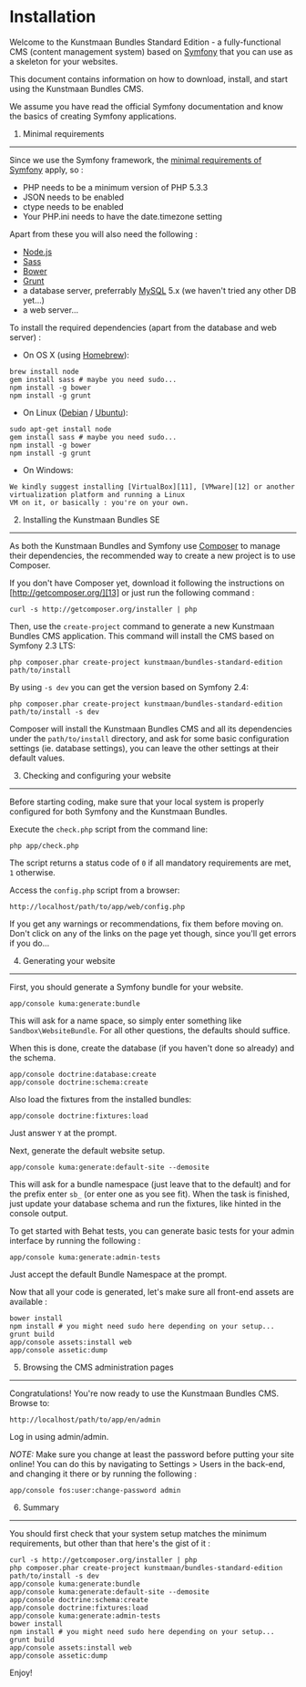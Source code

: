 Installation
============

Welcome to the Kunstmaan Bundles Standard Edition - a fully-functional CMS (content management system) based on
[Symfony][1] that you can use as a skeleton for your websites.

This document contains information on how to download, install, and start using the Kunstmaan Bundles CMS.

We assume you have read the official Symfony documentation and know the basics of creating Symfony applications.


1) Minimal requirements
-----------------------

Since we use the Symfony framework, the [minimal requirements of Symfony][2] apply, so :

- PHP needs to be a minimum version of PHP 5.3.3
- JSON needs to be enabled
- ctype needs to be enabled
- Your PHP.ini needs to have the date.timezone setting

Apart from these you will also need the following :

- [Node.js][3]
- [Sass][4]
- [Bower][5]
- [Grunt][6]
- a database server, preferrably [MySQL][7] 5.x (we haven't tried any other DB yet...)
- a web server...

To install the required dependencies (apart from the database and web server) :

- On OS X (using [Homebrew][8]):

```
brew install node
gem install sass # maybe you need sudo...
npm install -g bower
npm install -g grunt
```

- On Linux ([Debian][9] / [Ubuntu][10]):

```
sudo apt-get install node
gem install sass # maybe you need sudo...
npm install -g bower
npm install -g grunt
```

- On Windows:

```
We kindly suggest installing [VirtualBox][11], [VMware][12] or another virtualization platform and running a Linux
VM on it, or basically : you're on your own.
```


2) Installing the Kunstmaan Bundles SE
--------------------------------------

As both the Kunstmaan Bundles and Symfony use [Composer][13] to manage their dependencies, the recommended way to
create a new project is to use Composer.

If you don't have Composer yet, download it following the instructions on [http://getcomposer.org/][13] or just run the
following command :

    curl -s http://getcomposer.org/installer | php

Then, use the `create-project` command to generate a new Kunstmaan Bundles CMS application. This command will install the CMS based on Symfony 2.3 LTS:

    php composer.phar create-project kunstmaan/bundles-standard-edition path/to/install

By using `-s dev` you can get the version based on Symfony 2.4:

    php composer.phar create-project kunstmaan/bundles-standard-edition path/to/install -s dev

Composer will install the Kunstmaan Bundles CMS and all its dependencies under the `path/to/install` directory, and
ask for some basic configuration settings (ie. database settings), you can leave the other settings at their default
values.


3) Checking and configuring your website
----------------------------------------

Before starting coding, make sure that your local system is properly configured for both Symfony and the Kunstmaan
Bundles.

Execute the `check.php` script from the command line:

    php app/check.php

The script returns a status code of `0` if all mandatory requirements are met, `1` otherwise.

Access the `config.php` script from a browser:

    http://localhost/path/to/app/web/config.php

If you get any warnings or recommendations, fix them before moving on. Don't click on any of the links on the page
yet though, since you'll get errors if you do...


4) Generating your website
--------------------------

First, you should generate a Symfony bundle for your website.

    app/console kuma:generate:bundle

This will ask for a name space, so simply enter something like `Sandbox\WebsiteBundle`. For all other
questions, the defaults should suffice.

When this is done, create the database (if you haven't done so already) and the schema.

    app/console doctrine:database:create
    app/console doctrine:schema:create

Also load the fixtures from the installed bundles:

    app/console doctrine:fixtures:load

Just answer `Y` at the prompt.

Next, generate the default website setup.

    app/console kuma:generate:default-site --demosite

This will ask for a bundle namespace (just leave that to the default) and for the prefix enter `sb_` (or enter one as
you see fit). When the task is finished, just update your database schema and run the fixtures, like hinted in the console output.

To get started with Behat tests, you can generate basic tests for your admin interface by running the following :

    app/console kuma:generate:admin-tests

Just accept the default Bundle Namespace at the prompt.

Now that all your code is generated, let's make sure all front-end assets are available :

```
bower install
npm install # you might need sudo here depending on your setup...
grunt build
app/console assets:install web
app/console assetic:dump
```


5) Browsing the CMS administration pages
----------------------------------------

Congratulations! You're now ready to use the Kunstmaan Bundles CMS. Browse to:

    http://localhost/path/to/app/en/admin

Log in using admin/admin.

*NOTE:* Make sure you change at least the password before putting your site online! You can do this by navigating to Settings > Users in the back-end, and changing it there or by running the following :

    app/console fos:user:change-password admin


6) Summary
----------

You should first check that your system setup matches the minimum requirements, but other than that here's the gist of it :

```
curl -s http://getcomposer.org/installer | php
php composer.phar create-project kunstmaan/bundles-standard-edition path/to/install -s dev
app/console kuma:generate:bundle
app/console kuma:generate:default-site --demosite
app/console doctrine:schema:create
app/console doctrine:fixtures:load
app/console kuma:generate:admin-tests
bower install
npm install # you might need sudo here depending on your setup...
grunt build
app/console assets:install web
app/console assetic:dump
```

Enjoy!


[1]:  http://symfony.com/
[2]:  http://symfony.com/doc/current/reference/requirements.html
[3]:  http://nodejs.org/
[4]:  http://sass-lang.com/
[5]:  http://bower.io/
[6]:  http://gruntjs.com/
[7]:  http://www.mysql.com/
[8]:  http://brew.sh/
[9]:  http://www.debian.org/
[10]: http://www.ubuntu.com/
[11]: http://www.virtualbox.org/
[12]: http://www.vmware.com/
[13]: http://getcomposer.org/
